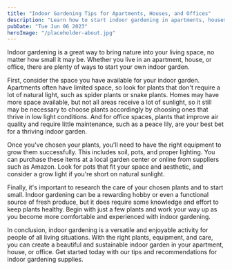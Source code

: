 ```yaml
---
title: "Indoor Gardening Tips for Apartments, Houses, and Offices"
description: "Learn how to start indoor gardening in apartments, houses or offices with our tips! Discover the best tips and tricks to start your indoor garden today."
pubDate: "Tue Jun 06 2023"
heroImage: "/placeholder-about.jpg"
---
```


Indoor gardening is a great way to bring nature into your living space, no matter how small it may be. Whether you live in an apartment, house, or office, there are plenty of ways to start your own indoor garden.

First, consider the space you have available for your indoor garden. Apartments often have limited space, so look for plants that don&#39;t require a lot of natural light, such as spider plants or snake plants. Homes may have more space available, but not all areas receive a lot of sunlight, so it still may be necessary to choose plants accordingly by choosing ones that thrive in low light conditions. And for office spaces, plants that improve air quality and require little maintenance, such as a peace lily, are your best bet for a thriving indoor garden.

Once you&#39;ve chosen your plants, you&#39;ll need to have the right equipment to grow them successfully. This includes soil, pots, and proper lighting. You can purchase these items at a local garden center or online from suppliers such as Amazon. Look for pots that fit your space and aesthetic, and consider a grow light if you&#39;re short on natural sunlight.

Finally, it&#39;s important to research the care of your chosen plants and to start small. Indoor gardening can be a rewarding hobby or even a functional source of fresh produce, but it does require some knowledge and effort to keep plants healthy. Begin with just a few plants and work your way up as you become more comfortable and experienced with indoor gardening.

In conclusion, indoor gardening is a versatile and enjoyable activity for people of all living situations. With the right plants, equipment, and care, you can create a beautiful and sustainable indoor garden in your apartment, house, or office. Get started today with our tips and recommendations for indoor gardening supplies.